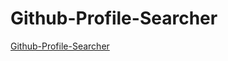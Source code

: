 # Github-Profile-Searcher
[Github-Profile-Searcher](https://prajakta-v-patil.github.io/Github-Profile-Searcher/)
